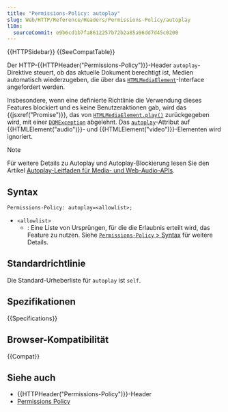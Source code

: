 ```yaml
---
title: "Permissions-Policy: autoplay"
slug: Web/HTTP/Reference/Headers/Permissions-Policy/autoplay
l10n:
  sourceCommit: e9b6cd1b7fa8612257b72b2a85a96dd7d45c0200
---
```


{{HTTPSidebar}} {{SeeCompatTable}}

Der HTTP-{{HTTPHeader("Permissions-Policy")}}-Header
`autoplay`-Direktive steuert, ob das aktuelle Dokument berechtigt ist,
Medien automatisch wiederzugeben, die über das [`HTMLMediaElement`](/de/docs/Web/API/HTMLMediaElement)-Interface angefordert werden.

Insbesondere, wenn eine definierte Richtlinie die Verwendung dieses Features blockiert und es keine Benutzeraktionen gab, wird das {{jsxref("Promise")}},
das von [`HTMLMediaElement.play()`](/de/docs/Web/API/HTMLMediaElement/play) zurückgegeben wird, mit
einer [`DOMException`](/de/docs/Web/API/DOMException) abgelehnt. Das [`autoplay`](/de/docs/Web/HTML/Reference/Elements/audio#autoplay)-Attribut auf
{{HTMLElement("audio")}}- und {{HTMLElement("video")}}-Elementen wird ignoriert.

> [!NOTE]
> Für weitere Details zu Autoplay und Autoplay-Blockierung lesen Sie den Artikel [Autoplay-Leitfaden für Media- und Web-Audio-APIs](/de/docs/Web/Media/Guides/Autoplay).

## Syntax

```http
Permissions-Policy: autoplay=<allowlist>;
```

- `<allowlist>`
  - : Eine Liste von Ursprüngen, für die die Erlaubnis erteilt wird, das Feature zu nutzen. Siehe [`Permissions-Policy` > Syntax](/de/docs/Web/HTTP/Reference/Headers/Permissions-Policy#syntax) für weitere Details.

## Standardrichtlinie

Die Standard-Urheberliste für `autoplay` ist `self`.

## Spezifikationen

{{Specifications}}

## Browser-Kompatibilität

{{Compat}}

## Siehe auch

- {{HTTPHeader("Permissions-Policy")}}-Header
- [Permissions Policy](/de/docs/Web/HTTP/Guides/Permissions_Policy)
